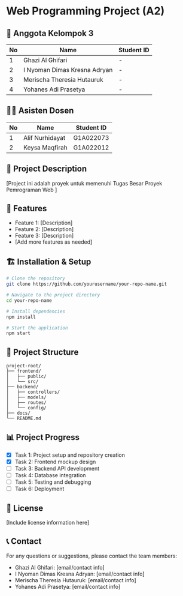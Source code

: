 # Web Programming Project (A2)

## 🌟 Anggota Kelompok 3
| No | Name | Student ID |
|----|------|------------|
| 1 | Ghazi Al Ghifari | - |
| 2 | I Nyoman Dimas Kresna Adryan | - |
| 3 | Merischa Theresia Hutauruk | - |
| 4 | Yohanes Adi Prasetya | - |

## 👨‍🏫 Asisten Dosen
| No | Name | Student ID |
|----|------|------------|
| 1 | Alif Nurhidayat | G1A022073 |
| 2 | Keysa Maqfirah | G1A022012 |

## 📝 Project Description
[Project ini adalah proyek untuk memenuhi Tugas Besar Proyek Pemrograman Web ]

## 🚀 Features
- Feature 1: [Description]
- Feature 2: [Description]
- Feature 3: [Description]
- [Add more features as needed]

## 🏗️ Installation & Setup
```bash
# Clone the repository
git clone https://github.com/yourusername/your-repo-name.git

# Navigate to the project directory
cd your-repo-name

# Install dependencies
npm install

# Start the application
npm start
```

## 📂 Project Structure
```
project-root/
├── frontend/
│   ├── public/
│   └── src/
├── backend/
│   ├── controllers/
│   ├── models/
│   ├── routes/
│   └── config/
├── docs/
└── README.md
```

## 📊 Project Progress
- [x] Task 1: Project setup and repository creation
- [x] Task 2: Frontend mockup design
- [ ] Task 3: Backend API development
- [ ] Task 4: Database integration
- [ ] Task 5: Testing and debugging
- [ ] Task 6: Deployment

## 📝 License
[Include license information here]

## 📞 Contact
For any questions or suggestions, please contact the team members:
- Ghazi Al Ghifari: [email/contact info]
- I Nyoman Dimas Kresna Adryan: [email/contact info]
- Merischa Theresia Hutauruk: [email/contact info]
- Yohanes Adi Prasetya: [email/contact info]
